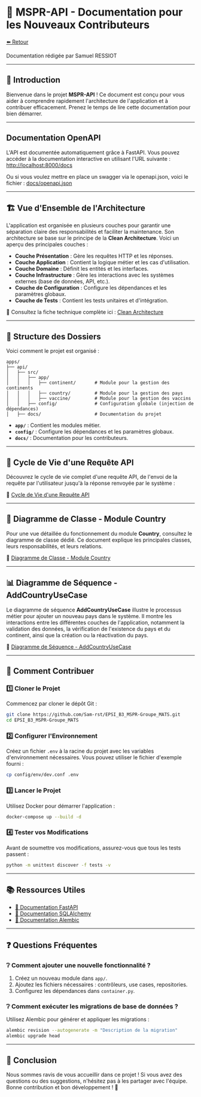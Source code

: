 # 🚀 MSPR-API - Documentation pour les Nouveaux Contributeurs

[⬅️ Retour](/README.md)

Documentation rédigée par Samuel RESSIOT

---

## 📝 Introduction

Bienvenue dans le projet **MSPR-API** ! Ce document est conçu pour vous aider à comprendre rapidement l'architecture de l'application et à contribuer efficacement. Prenez le temps de lire cette documentation pour bien démarrer.

---

## Documentation OpenAPI

L'API est documentée automatiquement grâce à FastAPI. Vous pouvez accéder à la documentation interactive en utilisant l'URL suivante :
[http://localhost:8000/docs](http://localhost:8000/docs)

Ou si vous voulez mettre en place un swagger via le openapi.json, voici le fichier : [docs/openapi.json](docs/openapi.json)

---

## 🏗️ Vue d'Ensemble de l'Architecture

L'application est organisée en plusieurs couches pour garantir une séparation claire des responsabilités et faciliter la maintenance. Son architecture se base sur le principe de la **Clean Architecture**. Voici un aperçu des principales couches :

- **Couche Présentation** : Gère les requêtes HTTP et les réponses.
- **Couche Application** : Contient la logique métier et les cas d'utilisation.
- **Couche Domaine** : Définit les entités et les interfaces.
- **Couche Infrastructure** : Gère les interactions avec les systèmes externes (base de données, API, etc.).
- **Couche de Configuration** : Configure les dépendances et les paramètres globaux.
- **Couche de Tests** : Contient les tests unitaires et d'intégration.

📖 Consultez la fiche technique complète ici : [Clean Architecture](docs/architecture/architecture.md)

---

## 📂 Structure des Dossiers

Voici comment le projet est organisé :

```plaintext
apps/
├── api/
│   ├── src/
│   │   ├── app/
│   │   │   ├── continent/       # Module pour la gestion des continents
│   │   │   ├── country/         # Module pour la gestion des pays
│   │   │   ├── vaccine/         # Module pour la gestion des vaccins
│   │   ├── config/              # Configuration globale (injection de dépendances)
│   ├── docs/                    # Documentation du projet
```

- **`app/`** : Contient les modules métier.
- **`config/`** : Configure les dépendances et les paramètres globaux.
- **`docs/`** : Documentation pour les contributeurs.

---

## 📜 Cycle de Vie d'une Requête API

Découvrez le cycle de vie complet d'une requête API, de l'envoi de la requête par l'utilisateur jusqu'à la réponse renvoyée par le système :

📖 [Cycle de Vie d'une Requête API](docs/uml/sequences/api_request/life_cycle_api_request.md)

---

## 📘 Diagramme de Classe - Module Country

Pour une vue détaillée du fonctionnement du module **Country**, consultez le diagramme de classe dédié. Ce document explique les principales classes, leurs responsabilités, et leurs relations.

📖 [Diagramme de Classe - Module Country](docs/uml/classes/country/country_class_diagram.md)

---

## 📊 Diagramme de Séquence - AddCountryUseCase

Le diagramme de séquence **AddCountryUseCase** illustre le processus métier pour ajouter un nouveau pays dans le système. Il montre les interactions entre les différentes couches de l'application, notamment la validation des données, la vérification de l'existence du pays et du continent, ainsi que la création ou la réactivation du pays.

📖 [Diagramme de Séquence - AddCountryUseCase](docs/uml/sequences/add_country_usecase/add_country_usecase.md)

---

## 🤝 Comment Contribuer

### 1️⃣ **Cloner le Projet**

Commencez par cloner le dépôt Git :

```bash
git clone https://github.com/Sam-rst/EPSI_B3_MSPR-Groupe_MATS.git
cd EPSI_B3_MSPR-Groupe_MATS
```

### 2️⃣ **Configurer l'Environnement**

Créez un fichier `.env` à la racine du projet avec les variables d'environnement nécessaires. Vous pouvez utiliser le fichier d'exemple fourni :

```bash
cp config/env/dev.conf .env
```

### 3️⃣ **Lancer le Projet**

Utilisez Docker pour démarrer l'application :

```bash
docker-compose up --build -d
```

### 4️⃣ **Tester vos Modifications**

Avant de soumettre vos modifications, assurez-vous que tous les tests passent :

```bash
python -m unittest discover -f tests -v
```

---

## 📚 Ressources Utiles

- [📘 Documentation FastAPI](https://fastapi.tiangolo.com/)
- [📘 Documentation SQLAlchemy](https://www.sqlalchemy.org/)
- [📘 Documentation Alembic](https://alembic.sqlalchemy.org/)

---

## ❓ Questions Fréquentes

### ❔ **Comment ajouter une nouvelle fonctionnalité ?**

1. Créez un nouveau module dans `app/`.
2. Ajoutez les fichiers nécessaires : contrôleurs, use cases, repositories.
3. Configurez les dépendances dans `container.py`.

### ❔ **Comment exécuter les migrations de base de données ?**

Utilisez Alembic pour générer et appliquer les migrations :

```bash
alembic revision --autogenerate -m "Description de la migration"
alembic upgrade head
```

---

## 🎉 Conclusion

Nous sommes ravis de vous accueillir dans ce projet ! Si vous avez des questions ou des suggestions, n'hésitez pas à les partager avec l'équipe. Bonne contribution et bon développement ! 🚀

